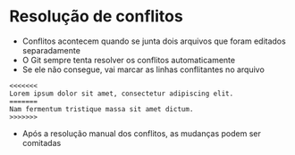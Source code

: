Resolução de conflitos
===================

- Conflitos acontecem quando se junta dois arquivos que foram editados
  separadamente
- O Git sempre tenta resolver os conflitos automaticamente
- Se ele não consegue, vai marcar as linhas conflitantes no arquivo

```````
<<<<<<<
Lorem ipsum dolor sit amet, consectetur adipiscing elit.
=======
Nam fermentum tristique massa sit amet dictum.
>>>>>>>
```````

- Após a resolução manual dos conflitos, as mudanças podem ser comitadas
